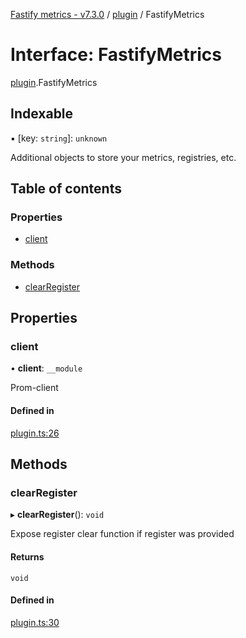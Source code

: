 [Fastify metrics - v7.3.0](../README.md) / [plugin](../modules/plugin.md) / FastifyMetrics

# Interface: FastifyMetrics

[plugin](../modules/plugin.md).FastifyMetrics

## Indexable

▪ [key: `string`]: `unknown`

Additional objects to store your metrics, registries, etc.

## Table of contents

### Properties

- [client](plugin.FastifyMetrics.md#client)

### Methods

- [clearRegister](plugin.FastifyMetrics.md#clearregister)

## Properties

### client

• **client**: `__module`

Prom-client

#### Defined in

[plugin.ts:26](https://github.com/SkeLLLa/fastify-metrics/blob/c351f80/src/plugin.ts#L26)

## Methods

### clearRegister

▸ **clearRegister**(): `void`

Expose register clear function if register was provided

#### Returns

`void`

#### Defined in

[plugin.ts:30](https://github.com/SkeLLLa/fastify-metrics/blob/c351f80/src/plugin.ts#L30)

